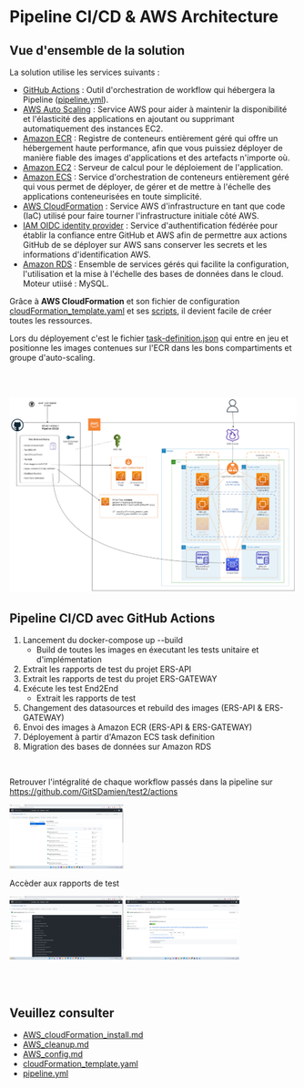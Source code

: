 # Pipeline CI/CD & AWS Architecture


## Vue d'ensemble de la solution

La solution utilise les services suivants :

- [GitHub Actions](https://docs.github.com/en/actions) : Outil d'orchestration de workflow qui hébergera la Pipeline ([pipeline.yml](../.github/workflows/pipeline.yml)).
- [AWS Auto Scaling](https://aws.amazon.com/ec2/autoscaling/) : Service AWS pour aider à maintenir la disponibilité et l'élasticité des applications en ajoutant ou supprimant automatiquement des instances EC2.
- [Amazon ECR](https://aws.amazon.com/fr/ecr/) : Registre de conteneurs entièrement géré qui offre un hébergement haute performance, afin que vous puissiez déployer de manière fiable des images d'applications et des artefacts n'importe où.
- [Amazon EC2](https://docs.aws.amazon.com/ec2/index.html?nc2=h_ql_doc_ec2#amazon-ec2) : Serveur de calcul pour le déploiement de l'application.
- [Amazon ECS](https://aws.amazon.com/fr/ecs/) : Service d'orchestration de conteneurs entièrement géré qui vous permet de déployer, de gérer et de mettre à l'échelle des applications conteneurisées en toute simplicité.
- [AWS CloudFormation](https://aws.amazon.com/cloudformation/) : Service AWS d'infrastructure en tant que code (IaC) utilisé pour faire tourner l'infrastructure initiale côté AWS.
- [IAM OIDC identity provider](https://docs.aws.amazon.com/IAM/latest/UserGuide/id_roles_providers_create_oidc.html) : Service d'authentification fédérée pour établir la confiance entre GitHub et AWS afin de permettre aux actions GitHub de se déployer sur AWS sans conserver les secrets et les informations d'identification AWS.
- [Amazon RDS](https://aws.amazon.com/fr/rds) : Ensemble de services gérés qui facilite la configuration, l'utilisation et la mise à l'échelle des bases de données dans le cloud. Moteur utiisé : MySQL.


Grâce à **AWS CloudFormation** et son fichier de configuration [cloudFormation_template.yaml](../aws/cloudFormation_template.yaml) et ses [scripts](../aws/scripts/), il devient facile de créer toutes les ressources. 

Lors du déployement c'est le fichier [task-definition.json](../aws/) qui entre en jeu et positionne les images contenues sur l'ECR dans les bons compartiments et groupe d'auto-scaling.

<br>
<br>


[![Architecture AWS](./images/AWS_Architecture.png)](./docs/AWS_Architecture.md)



## Pipeline CI/CD avec GitHub Actions

1. Lancement du docker-compose up --build
    - Build de toutes les images en éxecutant les tests unitaire et d'implémentation
2. Extrait les rapports de test du projet ERS-API
3. Extrait les rapports de test du projet ERS-GATEWAY
4. Exécute les test End2End
    - Extrait les rapports de test
5. Changement des datasources et rebuild des images (ERS-API & ERS-GATEWAY)
6. Envoi des images à Amazon ECR (ERS-API & ERS-GATEWAY)
7. Déployement à partir d'Amazon ECS task definition
8. Migration des bases de données sur Amazon RDS

<br>

Retrouver l'intégralité de chaque workflow passés dans la pipeline sur https://github.com/GitSDamien/test2/actions

[<img src="./images/GitHubActions_workflows.png" alt="GitHubActions_workflows" width="200"/>](https://github.com/GitSDamien/test2/actions)


Accèder aux rapports de test

[<img src="./images/GitHubActions_pipelineDetails.png" alt="GitHubActions_pipelineDetails" width="200"/>](./images/GitHubActions_pipelineDetails.png)
[<img src="./images/GitHubActions_testResults.png" alt="GitHubActions_testResults" width="200"/>](./images/GitHubActions_testResults.png)


<br>
<br>


## Veuillez consulter 
- [AWS_cloudFormation_install.md](./AWS_cloudFormation_install.md)
- [AWS_cleanup.md](./AWS_cleanup.md)
- [AWS_config.md](../aws/AWS_config.md)
- [cloudFormation_template.yaml](../aws/cloudFormation_template.yaml)
- [pipeline.yml](../.github/workflows/pipeline.yml)








































